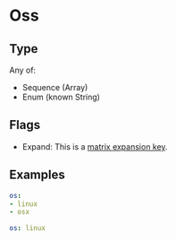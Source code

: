 # Oss



## Type

Any of:

* Sequence (Array)
* Enum (known String)

## Flags

* Expand: This is a [matrix expansion key](/matrix_expansion).


## Examples

```yaml
os:
- linux
- osx
```

```yaml
os: linux

```
